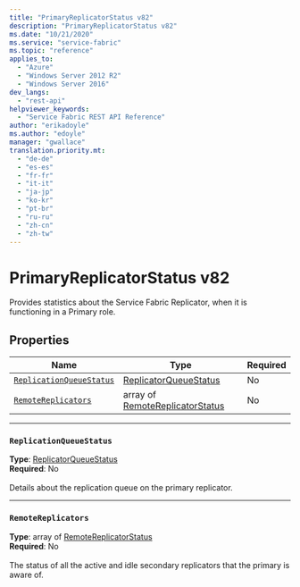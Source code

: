 ```yaml
---
title: "PrimaryReplicatorStatus v82"
description: "PrimaryReplicatorStatus v82"
ms.date: "10/21/2020"
ms.service: "service-fabric"
ms.topic: "reference"
applies_to: 
  - "Azure"
  - "Windows Server 2012 R2"
  - "Windows Server 2016"
dev_langs: 
  - "rest-api"
helpviewer_keywords: 
  - "Service Fabric REST API Reference"
author: "erikadoyle"
ms.author: "edoyle"
manager: "gwallace"
translation.priority.mt: 
  - "de-de"
  - "es-es"
  - "fr-fr"
  - "it-it"
  - "ja-jp"
  - "ko-kr"
  - "pt-br"
  - "ru-ru"
  - "zh-cn"
  - "zh-tw"
---
```

# PrimaryReplicatorStatus v82

Provides statistics about the Service Fabric Replicator, when it is functioning in a Primary role.

## Properties
| Name | Type | Required |
| --- | --- | --- |
| [`ReplicationQueueStatus`](#replicationqueuestatus) | [ReplicatorQueueStatus](sfclient-v82-model-replicatorqueuestatus.md) | No |
| [`RemoteReplicators`](#remotereplicators) | array of [RemoteReplicatorStatus](sfclient-v82-model-remotereplicatorstatus.md) | No |

____
### `ReplicationQueueStatus`
__Type__: [ReplicatorQueueStatus](sfclient-v82-model-replicatorqueuestatus.md) <br/>
__Required__: No<br/>
<br/>
Details about the replication queue on the primary replicator.

____
### `RemoteReplicators`
__Type__: array of [RemoteReplicatorStatus](sfclient-v82-model-remotereplicatorstatus.md) <br/>
__Required__: No<br/>
<br/>
The status of all the active and idle secondary replicators that the primary is aware of.
